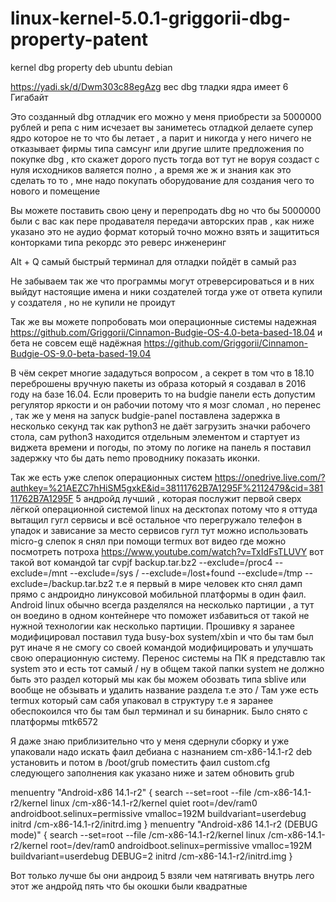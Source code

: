 # linux-kernel-5.0.1-griggorii-dbg-property-patent
kernel dbg property deb ubuntu debian

https://yadi.sk/d/Dwm303c88egAzg вес dbg тладки ядра имеет 6 Гигабайт

Это созданный  dbg отладчик его можно у меня приобрести за 5000000 рублей и репа с ним исчезает 
вы заниметесь отладкой делаете супер ядро которое не то что бы летает , а парит и никогда у него ничего не отказывает 
фирмы типа самсунг или другие шлите предложения по покупке dbg , кто скажет дорого пусть тогда вот тут не воруя создаст с нуля
исходников валяется полно , а время же ж и знания как это сделать то то , мне надо покупать оборудование для создания чего то 
нового и помещение

Вы можете поставить свою цену и перепродать dbg но что бы 5000000 были с вас как пере продавателя передачи авторских прав , как ниже указано это не аудио формат который точно можно взять и защититься конторками типа рекордс это реверс инженеринг

Alt + Q самый быстрый терминал для отладки пойдёт в самый раз

Не забываем так же что программы могут отреверсироваться и в них выйдут настоящие имена и ники создателей тогда уже от ответа 
купили у создателя , но не купили не проидут

Так же вы можете попробовать мои операционные системы надежная https://github.com/Griggorii/Cinnamon-Budgie-OS-4.0-beta-based-18.04
 и бета не совсем ещё надёжная https://github.com/Griggorii/Cinnamon-Budgie-OS-9.0-beta-based-19.04 
 
 В чём секрет многие зададуться вопросом , а секрет в том что в 18.10 переброшены вручную пакеты из образа который я создавал в 2016 году на базе 16.04.  Если проверить то на budgie панели есть допустим регулятор яркости и он рабочии потому что я мозг сломал , но перенес , так же у меня на запуск budgie-panel поставлена задержка в несколько секунд так как python3 не даёт загрузить значки 
 рабочего стола, сам python3 находится отдельным элементом и стартует из виджета времени и погоды, по этому по логике на панель я поставил задержку что бы дать nemo проводнику показать иконки.
 
Так же есть уже слепок операционных систем https://onedrive.live.com/?authkey=%21AEZC7hHiSM5gxkE&id=38111762B7A1295F%2112479&cid=38111762B7A1295F 5 андройд лучший , которая послужит первой сверх лёгкой операционной системой linux на десктопах потому что я оттуда вытащил гугл сервисы и всё остальное что перегружало телефон в упадок и зависание за место сервисов гугл тут можно использовать micro-g слепок я снял при помощи termux вот видео где можно посмотреть потроха https://www.youtube.com/watch?v=TxIdFsTLUVY вот такой вот командой tar cvpjf backup.tar.bz2 --exclude=/proc4 --exclude=/mnt --exclude=/sys / --exclude=/lost+found --exclude=/tmp --exclude=/backup.tar.bz2 т.е я первый в мире человек кто снял дамп прямо с андроидно линуксовой мобильной платформы в один фаил.
Android linux обычно всегда разделялся на несколько партиции , а тут он воедино в одном контейнере что поможет избавиться от такой не нужной технологии как несколько партиции.
Прошивку я заранее модифицировал поставил туда busy-box system/xbin и что бы там был рут иначе я не смогу со своей командой модифицировать и улучшать свою операционную систему.
Перенос системы на ПК я представлю так system это и есть тот самый /  ну в общем такой папки system не должно быть это раздел который мы как бы можем обозвать типа sblive или вообще не обзывать и удалить название раздела т.е это /
Там уже есть termux который сам сабя упаковал в структуру т.е я заранее обеспокоился что бы там был терминал и su бинарник.
Было снято с платформы mtk6572

Я даже знаю приблизительно что у меня сдернули сборку и уже упаковали надо искать фаил дебиана с назнанием cm-x86-14.1-r2  deb установить и потом в /boot/grub поместить фаил custom.cfg следующего заполнения как указано ниже и затем обновить grub

menuentry "Android-x86 14.1-r2" {
	search --set=root --file /cm-x86-14.1-r2/kernel
	linux /cm-x86-14.1-r2/kernel quiet root=/dev/ram0 androidboot.selinux=permissive vmalloc=192M buildvariant=userdebug 
	initrd /cm-x86-14.1-r2/initrd.img
}
menuentry "Android-x86 14.1-r2 (DEBUG mode)" {
	search --set=root --file /cm-x86-14.1-r2/kernel
	linux /cm-x86-14.1-r2/kernel root=/dev/ram0 androidboot.selinux=permissive vmalloc=192M buildvariant=userdebug DEBUG=2
	initrd /cm-x86-14.1-r2/initrd.img
}

Вот только лучше бы они андроид 5 взяли чем натягивать внутрь лего этот же андройд пять что бы окошки были квадратные


